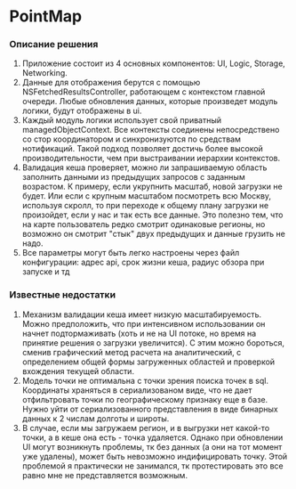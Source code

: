 # PointMap

### Описание решения
1. Приложение состоит из 4 основных компонентов: UI, Logic, Storage, Networking.
2. Данные для отображения берутся с помощью NSFetchedResultsController, работающем с контекстом главной очереди. Любые обновления данных, которые произведет модуль логики, будут отображены в ui.
3. Каждый модуль логики использует свой приватный managedObjectContext. Все контексты соединены непосредствено со стор координатором и синхронизуются по средствам нотификаций. Такой подход позволяет достичь более высокой производительности, чем при выстраивании иерархии контекстов.
4. Валидация кеша проверяет, можно ли запрашиваемую область заполнить данными из предыдущих запросов с заданным возрастом. К примеру, если укрупнить масштаб, новой загрузки не будет. Или если с крупным масштабом посмотреть всю Москву, используя скролл, то при переходе к общему плану загрузки не произойдет, если у нас и так есть все данные. Это полезно тем, что на карте пользователь редко смотрит одинаковые регионы, но возможно он смотрит "стык" двух предыдущих и данные грузить не надо.
5. Все параметры могут быть легко настроены через файл конфигурации: адрес api, срок жизни кеша, радиус обзора при запуске и тд

### Известные недостатки
1. Механизм валидации кеша имеет низкую масштабируемость. Можно предположить, что при интенсивном использовании он начнет подтормаживать (хоть и не на UI потоке, но время на принятие решения о загрузки увеличится). С этим можно бороться, сменив графический метод расчета на аналитический, с определением общей формы загруженных областей и проверкой вхождения текущей области.
2. Модель точки не оптимальна с точки зрения поиска точек в sql. Координаты храняться в сериализованом виде, что не дает отфильтровать точки по географическому признаку еще в базе. Нужно уйти от сериализованного представления в виде бинарных данных к 2 числам долготы и широты.
3. В случае, если мы загружаем регион, и в выгрузки нет какой-то точки, а в кеше она есть - точка удаляется. Однако при обновлении UI могут возникнуть проблемы, тк без данных (а они на тот момент уже удалены), может быть невозможно индифицировать точку. Этой проблемой я практически не занимался, тк протестировать это все равно мне не представляется возможным.
